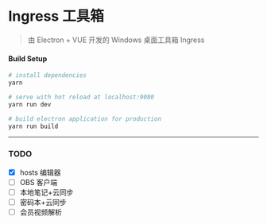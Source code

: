# Ingress 工具箱

> 由 Electron + VUE 开发的 Windows 桌面工具箱 Ingress

#### Build Setup

``` bash
# install dependencies
yarn

# serve with hot reload at localhost:9080
yarn run dev

# build electron application for production
yarn run build

```

---

### TODO
- [x] hosts 编辑器
- [ ] OBS 客户端
- [ ] 本地笔记+云同步
- [ ] 密码本+云同步
- [ ] 会员视频解析
